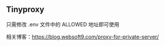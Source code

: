 ## Tinyproxy

只需修改 .env 文件中的 ALLOWED 地址即可使用

相关博客：https://blog.websoft9.com/proxy-for-private-server/
